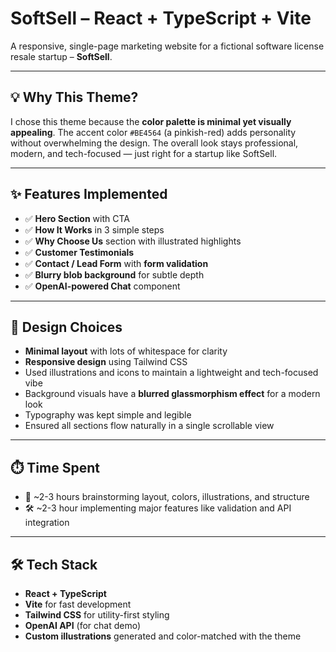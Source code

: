 # SoftSell – React + TypeScript + Vite

A responsive, single-page marketing website for a fictional software license resale startup – **SoftSell**.

---

## 💡 Why This Theme?

I chose this theme because the **color palette is minimal yet visually appealing**. The accent color `#BE4564` (a pinkish-red) adds personality without overwhelming the design. The overall look stays professional, modern, and tech-focused — just right for a startup like SoftSell.

---

## ✨ Features Implemented

- ✅ **Hero Section** with CTA
- ✅ **How It Works** in 3 simple steps
- ✅ **Why Choose Us** section with illustrated highlights
- ✅ **Customer Testimonials**
- ✅ **Contact / Lead Form** with **form validation**
- ✅ **Blurry blob background** for subtle depth
- ✅ **OpenAI-powered Chat** component

---

## 🎨 Design Choices

- **Minimal layout** with lots of whitespace for clarity
- **Responsive design** using Tailwind CSS
- Used illustrations and icons to maintain a lightweight and tech-focused vibe
- Background visuals have a **blurred glassmorphism effect** for a modern look
- Typography was kept simple and legible
- Ensured all sections flow naturally in a single scrollable view

---

## ⏱️ Time Spent

- 🧠 ~2-3 hours brainstorming layout, colors, illustrations, and structure
- 🛠️ ~2-3 hour implementing major features like validation and API integration

---

## 🛠️ Tech Stack

- **React + TypeScript**
- **Vite** for fast development
- **Tailwind CSS** for utility-first styling
- **OpenAI API** (for chat demo)
- **Custom illustrations** generated and color-matched with the theme
